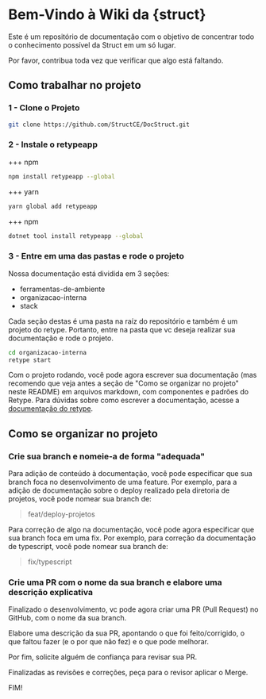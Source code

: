 # Bem-Vindo à Wiki da \{struct\}

Este é um repositório de documentação com o objetivo de concentrar todo o conhecimento possível da Struct em um só lugar.

Por favor, contribua toda vez que verificar que algo está faltando.

## Como trabalhar no projeto

### 1 - Clone o Projeto

```bash
git clone https://github.com/StructCE/DocStruct.git
```

### 2 - Instale o retypeapp

+++ npm

```bash
npm install retypeapp --global
```

+++ yarn

```bash
yarn global add retypeapp
```

+++ npm

```bash
dotnet tool install retypeapp --global
```

### 3 - Entre em uma das pastas e rode o projeto

Nossa documentação está dividida em 3 seções:

- ferramentas-de-ambiente
- organizacao-interna
- stack

Cada seção destas é uma pasta na raíz do repositório e também é um projeto do retype.
Portanto, entre na pasta que vc deseja realizar sua documentação e rode o projeto.

```bash
cd organizacao-interna
retype start
```

Com o projeto rodando, você pode agora escrever sua documentação (mas recomendo que veja antes a seção de "Como se organizar no projeto" neste README) em arquivos markdown, com componentes e padrões do Retype.
Para dúvidas sobre como escrever a documentação, acesse a [documentação do retype](https://retype.com/guides/formatting/).

## Como se organizar no projeto

### Crie sua branch e nomeie-a de forma "adequada"

Para adição de conteúdo à documentação, você pode especificar que sua branch foca no desenvolvimento de uma feature.
Por exemplo, para a adição de documentação sobre o deploy realizado pela diretoria de projetos, você pode nomear sua branch de:

> feat/deploy-projetos

Para correção de algo na documentação, você pode agora especificar que sua branch foca em uma fix.
Por exemplo, para correção da documentação de typescript, você pode nomear sua branch de:

> fix/typescript

### Crie uma PR com o nome da sua branch e elabore uma descrição explicativa

Finalizado o desenvolvimento, vc pode agora criar uma PR (Pull Request) no GitHub, com o nome da sua branch.

Elabore uma descrição da sua PR, apontando o que foi feito/corrigido, o que faltou fazer (e o por que não fez) e o que pode melhorar.

Por fim, solicite alguém de confiança para revisar sua PR.

Finalizadas as revisões e correções, peça para o revisor aplicar o Merge.

FIM!
